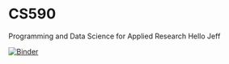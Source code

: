 # CS590
Programming and Data Science for Applied Research
Hello Jeff

[![Binder](https://mybinder.org/badge_logo.svg)](https://mybinder.org/v2/gh/bmcneec/CS590/master)
